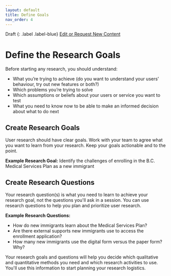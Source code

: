 ```yaml
---
layout: default
title: Define Goals
nav_order: 4
---
```


Draft
{: .label .label-blue}
[Edit or Request New Content](https://github.com/bcgov/user-research-guide/issues/new/choose)

# Define the Research Goals
Before starting any research, you should understand:

- What you’re trying to achieve (do you want to understand your users’ behaviour, try out new features or both?)
- Which problems you’re trying to solve
- Which assumptions or beliefs about your users or service you want to test
- What you need to know now to be able to make an informed decision about what to do next

## Create Research Goals

User research should have clear goals. Work with your team to agree what you want to learn from your research. Keep your goals actionable and to the point.

**Example Research Goal:** Identify the challenges of enrolling in the B.C. Medical Services Plan as a new immigrant

## Create Research Questions

Your research question(s) is what you need to learn to achieve your research goal, not the questions you'll ask in a session. You can use research questions to help you plan and prioritize user research.

**Example Research Questions:**
- How do new immigrants learn about the Medical Services Plan?
- Are there external supports new immigrants use to access the enrollment application?
- How many new immigrants use the digital form versus the paper form? Why?

Your research goals and questions will help you decide which qualitative and quantitative methods you need and which research activities to use. You'll use this information to start planning your research logistics.
